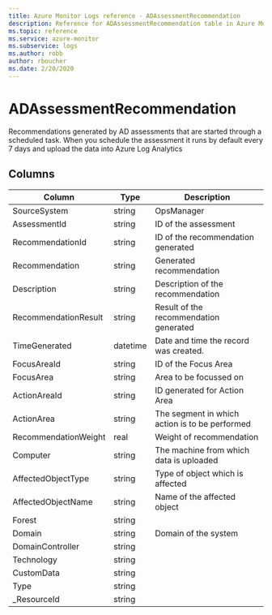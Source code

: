 ```yaml
---
title: Azure Monitor Logs reference - ADAssessmentRecommendation
description: Reference for ADAssessmentRecommendation table in Azure Monitor Logs.
ms.topic: reference
ms.service: azure-monitor
ms.subservice: logs
ms.author: robb
author: rboucher
ms.date: 2/20/2020
---
```


# ADAssessmentRecommendation

 Recommendations generated by AD assessments that are started through a scheduled task. When you schedule the assessment it runs by default every 7 days and upload the data into Azure Log Analytics

## Columns

|Column|Type|Description|
|---|---|---|
|SourceSystem|string|OpsManager|
|AssessmentId|string|ID of the assessment|
|RecommendationId|string|ID of the recommendation generated|
|Recommendation|string|Generated recommendation|
|Description|string|Description of the recommendation|
|RecommendationResult|string|Result of the recommendation generated|
|TimeGenerated|datetime|Date and time the record was created.|
|FocusAreaId|string|ID of the Focus Area|
|FocusArea|string|Area to be focussed on|
|ActionAreaId|string|ID generated for Action Area|
|ActionArea|string|The segment in which action is to be performed|
|RecommendationWeight|real|Weight of recommendation|
|Computer|string|The machine from which data is uploaded|
|AffectedObjectType|string|Type of object which is affected|
|AffectedObjectName|string|Name of the affected object|
|Forest|string||
|Domain|string|Domain of the system|
|DomainController|string||
|Technology|string||
|CustomData|string||
|Type|string||
|_ResourceId|string||
